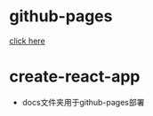 # github-pages
[click here](https://morecodebytr.github.io/react-app/)
# create-react-app

- docs文件夹用于github-pages部署